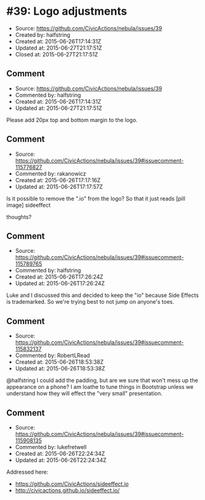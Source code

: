 # #39: Logo adjustments

* Source: https://github.com/CivicActions/nebula/issues/39
* Created by: halfstring
* Created at: 2015-06-26T17:14:31Z
* Updated at: 2015-06-27T21:17:51Z
* Closed at: 2015-06-27T21:17:51Z


## Comment

* Source: https://github.com/CivicActions/nebula/issues/39
* Commented by: halfstring
* Created at: 2015-06-26T17:14:31Z
* Updated at: 2015-06-27T21:17:51Z

Please add 20px top and bottom margin to the logo.


## Comment

* Source: https://github.com/CivicActions/nebula/issues/39#issuecomment-115776827
* Commented by: rakanowicz
* Created at: 2015-06-26T17:17:16Z
* Updated at: 2015-06-26T17:17:57Z

Is it possible to remove the &quot;.io&quot; from the logo? So that it just reads [pill image] sideeffect

thoughts?


## Comment

* Source: https://github.com/CivicActions/nebula/issues/39#issuecomment-115789765
* Commented by: halfstring
* Created at: 2015-06-26T17:26:24Z
* Updated at: 2015-06-26T17:26:24Z

Luke and I discussed this and decided to keep the &quot;io&quot; because Side Effects is trademarked. So we&apos;re trying best to not jump on anyone&apos;s toes.


## Comment

* Source: https://github.com/CivicActions/nebula/issues/39#issuecomment-115832137
* Commented by: RobertLRead
* Created at: 2015-06-26T18:53:38Z
* Updated at: 2015-06-26T18:53:38Z

@halfstring I could add the padding, but are we sure that won&apos;t mess up the appearance on a phone?  I am loathe to tune things in Bootstrap unless we understand how they will effect the &quot;very small&quot; presentation.


## Comment

* Source: https://github.com/CivicActions/nebula/issues/39#issuecomment-115908135
* Commented by: lukefretwell
* Created at: 2015-06-26T22:24:34Z
* Updated at: 2015-06-26T22:24:34Z

Addressed here: 

* https://github.com/CivicActions/sideeffect.io
* http://civicactions.github.io/sideeffect.io/


